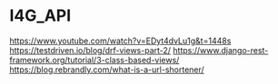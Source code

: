 # I4G_API
https://www.youtube.com/watch?v=EDyt4dvLu1g&t=1448s
https://testdriven.io/blog/drf-views-part-2/
https://www.django-rest-framework.org/tutorial/3-class-based-views/
https://blog.rebrandly.com/what-is-a-url-shortener/
